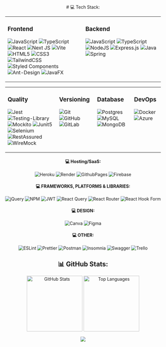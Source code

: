 <div align="center">
# 💻 Tech Stack:

<table>
<tr>
<td valign="top" width="33%">
  
### Frontend  
![JavaScript](https://img.shields.io/badge/javascript-%23323330.svg?style=flat&logo=javascript&logoColor=%23F7DF1E) 
![TypeScript](https://img.shields.io/badge/typescript-%23007ACC.svg?style=flat&logo=typescript&logoColor=white) 
![React](https://img.shields.io/badge/react-%2320232a.svg?style=flat&logo=react&logoColor=%2361DAFB) 
![Next JS](https://img.shields.io/badge/Next-black?style=flat&logo=next.js&logoColor=white) 
![Vite](https://img.shields.io/badge/vite-%23646CFF.svg?style=flat&logo=vite&logoColor=white) 
![HTML5](https://img.shields.io/badge/html5-%23E34F26.svg?style=flat&logo=html5&logoColor=white) 
![CSS3](https://img.shields.io/badge/CSS3-1572B6?style=flat&logo=css3&logoColor=white) 
![TailwindCSS](https://img.shields.io/badge/tailwindcss-%2338B2AC.svg?style=flat&logo=tailwind-css&logoColor=white) 
![Styled Components](https://img.shields.io/badge/styled--components-DB7093?style=flat&logo=styled-components&logoColor=white) 
![Ant-Design](https://img.shields.io/badge/-AntDesign-%230170FE?style=flat&logo=ant-design&logoColor=white) 
![JavaFX](https://img.shields.io/badge/javafx-%23FF0000.svg?style=flat&logo=javafx&logoColor=white) 
</td>

<td valign="top" width="33%">

### Backend  
![JavaScript](https://img.shields.io/badge/javascript-%23323330.svg?style=flat&logo=javascript&logoColor=%23F7DF1E) 
![TypeScript](https://img.shields.io/badge/typescript-%23007ACC.svg?style=flat&logo=typescript&logoColor=white) 
![NodeJS](https://img.shields.io/badge/node.js-6DA55F?style=flat&logo=node.js&logoColor=white) 
![Express.js](https://img.shields.io/badge/express.js-%23404d59.svg?style=flat&logo=express&logoColor=%2361DAFB) 
![Java](https://img.shields.io/badge/java-%23ED8B00.svg?style=flat&logo=openjdk&logoColor=white) 
![Spring](https://img.shields.io/badge/spring-%236DB33F.svg?style=flat&logo=spring&logoColor=white) 
</td>

</table>  
<tr>

<table>
<tr>
<td valign="top">
  
### Quality  
![Jest](https://img.shields.io/badge/-jest-%23C21325?style=flat&logo=jest&logoColor=white)
![Testing-Library](https://img.shields.io/badge/-TestingLibrary-%23E33332?style=flat&logo=testing-library&logoColor=white)
![Mockito](https://img.shields.io/badge/mockito-%6C9D25.svg?style=flat&logo=mockito&logoColor=%6C9D25) 
![Junit5](https://img.shields.io/badge/junit5-%23323330.svg?style=flat&logo=junit5&logoColor=%25A162) 
![Selenium](https://img.shields.io/badge/selenium-%43B02A?style=flat&logo=selenium&logoColor=white)
![RestAssured](https://img.shields.io/badge/rest-assured-%109B2E?style=flat&logo=rest-assured&logoColor=white)
![WireMock](https://img.shields.io/badge/wire-mock-FF9505?style=flat)

</td>

<td valign="top">

### Versioning  
![Git](https://img.shields.io/badge/git-%23F05033.svg?style=flat&logo=git&logoColor=white)
![GitHub](https://img.shields.io/badge/github-%23121011.svg?style=flat&logo=github&logoColor=white)
![GitLab](https://img.shields.io/badge/gitlab-%23181717.svg?style=flat&logo=gitlab&logoColor=white)
</td>

<td valign="top">
  
### Database  
![Postgres](https://img.shields.io/badge/postgres-%23316192.svg?style=flat&logo=postgresql&logoColor=white)
![MySQL](https://img.shields.io/badge/mysql-4479A1.svg?style=flat&logo=mysql&logoColor=white)
![MongoDB](https://img.shields.io/badge/MongoDB-%234ea94b.svg?style=flat&logo=mongodb&logoColor=white)
</div>  
</td>

<td valign="top">
  
### DevOps  
![Docker](https://img.shields.io/badge/Docker-%230db7ed.svg?style=flat&logo=docker&logoColor=white)
![Azure](https://img.shields.io/badge/Azure-%230072C6.svg?style=flat&logo=microsoftazure&logoColor=white)
</td>

</table>  
</tr>

#### 💻 Hosting/SaaS:
![Heroku](https://img.shields.io/badge/Heroku-%23430098.svg?style=flat&logo=heroku&logoColor=white) 
![Render](https://img.shields.io/badge/Render-%46E3B7.svg?style=flat&logo=render&logoColor=white) 
![GithubPages](https://img.shields.io/badge/Github%20Pages-121013?style=flat&logo=github&logoColor=white) 
![Firebase](https://img.shields.io/badge/Firebase-%23039BE5.svg?style=flat&logo=firebase) 

#### 💻 FRAMEWORKS, PLATFORMS & LIBRARIES:
![jQuery](https://img.shields.io/badge/jquery-%230769AD.svg?style=flat&logo=jquery&logoColor=white) 
![NPM](https://img.shields.io/badge/NPM-%23CB3837.svg?style=flat&logo=npm&logoColor=white)
![JWT](https://img.shields.io/badge/JWT-black?style=flat&logo=JSON%20web%20tokens) 
![React Query](https://img.shields.io/badge/-React%20Query-FF4154?style=flat&logo=react%20query&logoColor=white) 
![React Router](https://img.shields.io/badge/React_Router-CA4245?style=flat&logo=react-router&logoColor=white) 
![React Hook Form](https://img.shields.io/badge/React%20Hook%20Form-%23EC5990.svg?style=flat&logo=reacthookform&logoColor=white) 

#### 💻 DESIGN:
![Canva](https://img.shields.io/badge/Canva-%2300C4CC.svg?style=flat&logo=Canva&logoColor=white) 
![Figma](https://img.shields.io/badge/Figma-%23F24E1E.svg?style=flat&logo=figma&logoColor=white) 

#### 💻 OTHER:
![ESLint](https://img.shields.io/badge/ESLint-4B3263?style=flat&logo=eslint&logoColor=white) 
![Prettier](https://img.shields.io/badge/Prettier-F7B93E?style=flat&logo=prettier&logoColor=white) 
![Postman](https://img.shields.io/badge/Postman-FF6C37?style=flat&logo=postman&logoColor=white) 
![Insomnia](https://img.shields.io/badge/Insomnia-black?style=flat&logo=insomnia&logoColor=5849BE) 
![Swagger](https://img.shields.io/badge/-Swagger-%23Clojure?style=flat&logo=swagger&logoColor=white) 
![Trello](https://img.shields.io/badge/Trello-%23026AA7.svg?style=flat&logo=Trello&logoColor=white) 

## 📊 GitHub Stats:
<div>
  <img src="https://github-readme-stats.vercel.app/api?username=liliantavarez&theme=dark&hide_border=true&include_all_commits=false&count_private=true" alt="GitHub Stats" style="height: 180px;">
  <img src="https://github-readme-stats.vercel.app/api/top-langs/?username=liliantavarez&theme=dark&hide_border=true&include_all_commits=false&count_private=true&layout=compact" alt="Top Languages" style="height: 180px;">
</div>

![](https://github-readme-streak-stats.herokuapp.com/?user=liliantavarez&theme=dark&hide_border=true)
